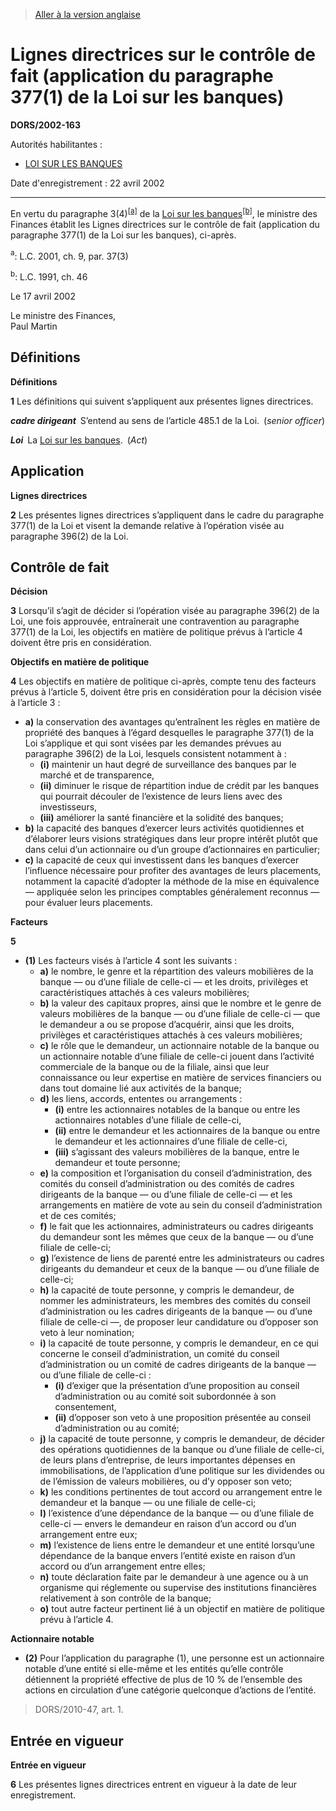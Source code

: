 > [Aller à la version anglaise](/en/Regulations/Statutory%20Orders%20and%20Regulations/2002/163.md)

# Lignes directrices sur le contrôle de fait (application du paragraphe 377(1) de la Loi sur les banques)

**DORS/2002-163**

Autorités habilitantes : 
- [LOI SUR LES BANQUES](/fr/Lois/Lois%20du%20Canada/1991/ch.%2046.md)

Date d'enregistrement : 22 avril 2002

----------

En vertu du paragraphe 3(4)<sup><a href='#footnotea_f'>[a]</a></sup> de la [Loi sur les banques](/fr/Lois/Lois%20du%20Canada/1991/ch.%2046.md)<sup><a href='#footnoteb_f'>[b]</a></sup>, le ministre des Finances établit les Lignes directrices sur le contrôle de fait (application du paragraphe 377(1) de la Loi sur les banques), ci-après.

<a name='footnotea_f'><sup>a</sup></a>: L.C. 2001, ch. 9, par. 37(3)<br />

<a name='footnoteb_f'><sup>b</sup></a>: L.C. 1991, ch. 46<br />

Le 17 avril 2002


<p>Le ministre des Finances,<br />Paul Martin<br /></p>




## Définitions



**Définitions**

**1** Les définitions qui suivent s’appliquent aux présentes lignes directrices.

***cadre dirigeant*** S’entend au sens de l’article 485.1 de la Loi. (*senior officer*)

***Loi*** La [Loi sur les banques](/fr/Lois/Lois%20du%20Canada/1991/ch.%2046.md). (*Act*)




## Application



**Lignes directrices**

**2** Les présentes lignes directrices s’appliquent dans le cadre du paragraphe 377(1) de la Loi et visent la demande relative à l’opération visée au paragraphe 396(2) de la Loi.




## Contrôle de fait



**Décision**

**3** Lorsqu’il s’agit de décider si l’opération visée au paragraphe 396(2) de la Loi, une fois approuvée, entraînerait une contravention au paragraphe 377(1) de la Loi, les objectifs en matière de politique prévus à l’article 4 doivent être pris en considération.




**Objectifs en matière de politique**

**4** Les objectifs en matière de politique ci-après, compte tenu des facteurs prévus à l’article 5, doivent être pris en considération pour la décision visée à l’article 3 :
- **a)** la conservation des avantages qu’entraînent les règles en matière de propriété des banques à l’égard desquelles le paragraphe 377(1) de la Loi s’applique et qui sont visées par les demandes prévues au paragraphe 396(2) de la Loi, lesquels consistent notamment à :
	- **(i)** maintenir un haut degré de surveillance des banques par le marché et de transparence,
	- **(ii)** diminuer le risque de répartition indue de crédit par les banques qui pourrait découler de l’existence de leurs liens avec des investisseurs,
	- **(iii)** améliorer la santé financière et la solidité des banques;
- **b)** la capacité des banques d’exercer leurs activités quotidiennes et d’élaborer leurs visions stratégiques dans leur propre intérêt plutôt que dans celui d’un actionnaire ou d’un groupe d’actionnaires en particulier;
- **c)** la capacité de ceux qui investissent dans les banques d’exercer l’influence nécessaire pour profiter des avantages de leurs placements, notamment la capacité d’adopter la méthode de la mise en équivalence — appliquée selon les principes comptables généralement reconnus — pour évaluer leurs placements.




**Facteurs**

**5** 

- **(1)** Les facteurs visés à l’article 4 sont les suivants :
	- **a)** le nombre, le genre et la répartition des valeurs mobilières de la banque — ou d’une filiale de celle-ci — et les droits, privilèges et caractéristiques attachés à ces valeurs mobilières;
	- **b)** la valeur des capitaux propres, ainsi que le nombre et le genre de valeurs mobilières de la banque — ou d’une filiale de celle-ci — que le demandeur a ou se propose d’acquérir, ainsi que les droits, privilèges et caractéristiques attachés à ces valeurs mobilières;
	- **c)** le rôle que le demandeur, un actionnaire notable de la banque ou un actionnaire notable d’une filiale de celle-ci jouent dans l’activité commerciale de la banque ou de la filiale, ainsi que leur connaissance ou leur expertise en matière de services financiers ou dans tout domaine lié aux activités de la banque;
	- **d)** les liens, accords, ententes ou arrangements :
		- **(i)** entre les actionnaires notables de la banque ou entre les actionnaires notables d’une filiale de celle-ci,
		- **(ii)** entre le demandeur et les actionnaires de la banque ou entre le demandeur et les actionnaires d’une filiale de celle-ci,
		- **(iii)** s’agissant des valeurs mobilières de la banque, entre le demandeur et toute personne;
	- **e)** la composition et l’organisation du conseil d’administration, des comités du conseil d’administration ou des comités de cadres dirigeants de la banque — ou d’une filiale de celle-ci — et les arrangements en matière de vote au sein du conseil d’administration et de ces comités;
	- **f)** le fait que les actionnaires, administrateurs ou cadres dirigeants du demandeur sont les mêmes que ceux de la banque — ou d’une filiale de celle-ci;
	- **g)** l’existence de liens de parenté entre les administrateurs ou cadres dirigeants du demandeur et ceux de la banque — ou d’une filiale de celle-ci;
	- **h)** la capacité de toute personne, y compris le demandeur, de nommer les administrateurs, les membres des comités du conseil d’administration ou les cadres dirigeants de la banque — ou d’une filiale de celle-ci —, de proposer leur candidature ou d’opposer son veto à leur nomination;
	- **i)** la capacité de toute personne, y compris le demandeur, en ce qui concerne le conseil d’administration, un comité du conseil d’administration ou un comité de cadres dirigeants de la banque — ou d’une filiale de celle-ci :
		- **(i)** d’exiger que la présentation d’une proposition au conseil d’administration ou au comité soit subordonnée à son consentement,
		- **(ii)** d’opposer son veto à une proposition présentée au conseil d’administration ou au comité;
	- **j)** la capacité de toute personne, y compris le demandeur, de décider des opérations quotidiennes de la banque ou d’une filiale de celle-ci, de leurs plans d’entreprise, de leurs importantes dépenses en immobilisations, de l’application d’une politique sur les dividendes ou de l’émission de valeurs mobilières, ou d’y opposer son veto;
	- **k)** les conditions pertinentes de tout accord ou arrangement entre le demandeur et la banque — ou une filiale de celle-ci;
	- **l)** l’existence d’une dépendance de la banque — ou d’une filiale de celle-ci — envers le demandeur en raison d’un accord ou d’un arrangement entre eux;
	- **m)** l’existence de liens entre le demandeur et une entité lorsqu’une dépendance de la banque envers l’entité existe en raison d’un accord ou d’un arrangement entre elles;
	- **n)** toute déclaration faite par le demandeur à une agence ou à un organisme qui réglemente ou supervise des institutions financières relativement à son contrôle de la banque;
	- **o)** tout autre facteur pertinent lié à un objectif en matière de politique prévu à l’article 4.

**Actionnaire notable**

- **(2)** Pour l’application du paragraphe (1), une personne est un actionnaire notable d’une entité si elle-même et les entités qu’elle contrôle détiennent la propriété effective de plus de 10 % de l’ensemble des actions en circulation d’une catégorie quelconque d’actions de l’entité.
> DORS/2010-47, art. 1.





## Entrée en vigueur



**Entrée en vigueur**

**6** Les présentes lignes directrices entrent en vigueur à la date de leur enregistrement.


